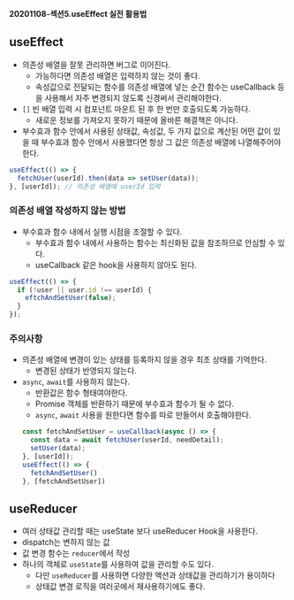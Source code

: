 **20201108-섹션5.useEffect 실전 활용법**

## useEffect
- 의존성 배열을 잘못 관리하면 버그로 이어진다.
  - 가능하다면 의존성 배열은 입력하지 않는 것이 좋다.
  - 속성값으로 전달되는 함수를 의존성 배열에 넣는 순간 함수는 useCallback 등을 사용해서 자주 변경되지 않도록 신경써서 관리해야한다.
- `[]` 빈 배열 입력 시 컴포넌트 마운트 된 후 한 번만 호출되도록 가능하다.
  - 새로운 정보를 가져오지 못하기 때문에 올바른 해결책은 아니다.
- 부수효과 함수 안에서 사용된 상태값, 속성값, 두 가지 값으로 계산된 어떤 값이 있을 때 부수효과 함수 안에서 사용했다면 항상 그 값은 의존성 배열에 나열해주어야 한다.
```jsx
useEffect(() => {
  fetchUser(userId).then(data => setUser(data));
}, [userId]); // 의존성 배열에 userId 입력
``` 

### 의존성 배열 작성하지 않는 방법
- 부수효과 함수 내에서 실행 시점을 조절할 수 있다.
  - 부수효과 함수 내에서 사용하는 함수는 최신화된 값을 참조하므로 안심할 수 있다.
  - useCallback 같은 hook을 사용하지 않아도 된다.
  
```jsx
useEffect(() => {
  if (!user || user.id !== userId) {
    eftchAndSetUser(false);
  }
});
```

### 주의사항
- 의존성 배열에 변경이 있는 상태를 등록하지 않을 경우 최초 상태를 기억한다. 
  - 변경된 상태가 반영되지 않는다.
- `async`, `await`를 사용하지 않는다.
  - 반환값은 함수 형태여야한다.
  - Promise 객체를 반환하기 때문에 부수효과 함수가 될 수 없다.
  - `async`, `await` 사용을 원한다면 함수를 따로 만들어서 호출해야한다.
  ```jsx
  const fetchAndSetUser = useCallback(async () => {
    const data = await fetchUser(userId, needDetail);
    setUser(data); 
  }, [userId]);
  useEffect(() => {
    fetchAndSetUser()
  }, [fetchAndSetUser])
  ```
  
## useReducer
- 여러 상태값 관리할 때는 useState 보다 useReducer Hook을 사용한다.
- dispatch는 변하지 않는 값
- 값 변경 함수는 `reducer`에서 작성
- 하나의 객체로 `useState`를 사용하여 값을 관리할 수도 있다.
  - 다만 `useReducer`를 사용하면 다양한 액션과 상태값을 관리하기가 용이하다
  - 상태값 변경 로직을 여러곳에서 재사용하기에도 좋다.
